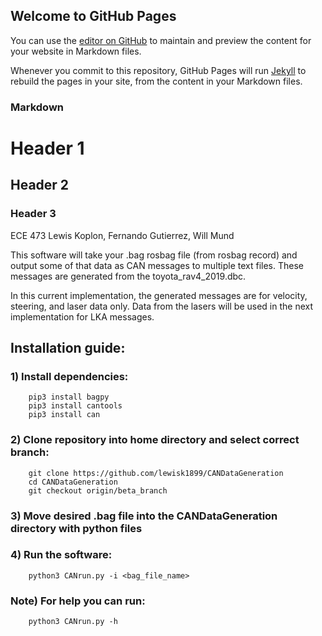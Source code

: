 ## Welcome to GitHub Pages

You can use the [editor on GitHub](https://github.com/lewisk1899/CANDataGeneration/edit/gh-pages/index.md) to maintain and preview the content for your website in Markdown files.

Whenever you commit to this repository, GitHub Pages will run [Jekyll](https://jekyllrb.com/) to rebuild the pages in your site, from the content in your Markdown files.

### Markdown

# Header 1
## Header 2
### Header 3

ECE 473 Lewis Koplon, Fernando Gutierrez, Will Mund

This software will take your .bag rosbag file (from rosbag record) and output some of that data as CAN messages to multiple text files. 
These messages are generated from the toyota_rav4_2019.dbc.

In this current implementation, the generated messages are for velocity, steering, and laser data only.
Data from the lasers will be used in the next implementation for LKA messages.

## Installation guide:

### 1) Install dependencies:

        pip3 install bagpy
        pip3 install cantools
        pip3 install can


### 2) Clone repository into home directory and select correct branch:

        git clone https://github.com/lewisk1899/CANDataGeneration
        cd CANDataGeneration
        git checkout origin/beta_branch


### 3) Move desired .bag file into the CANDataGeneration directory with python files


### 4) Run the software:

        python3 CANrun.py -i <bag_file_name>

### Note) For help you can run:

        python3 CANrun.py -h

